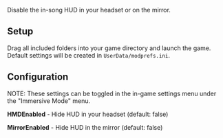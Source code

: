 Disable the in-song HUD in your headset or on the mirror.

## Setup

Drag all included folders into your game directory and launch the game. Default settings will be created in `UserData/modprefs.ini`.

## Configuration

NOTE: These settings can be toggled in the in-game settings menu under the "Immersive Mode" menu.

**HMDEnabled** - Hide HUD in your headset (default: false)

**MirrorEnabled** - Hide HUD in the mirror (default: false)